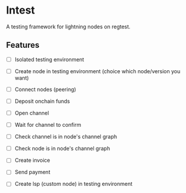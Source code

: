 # lntest
A testing framework for lightning nodes on regtest.

## Features
- [ ] Isolated testing environment
- [ ] Create node in testing environment (choice which node/version you want)
- [ ] Connect nodes (peering)
- [ ] Deposit onchain funds
- [ ] Open channel
- [ ] Wait for channel to confirm
- [ ] Check channel is in node's channel graph
- [ ] Check node is in node's channel graph
- [ ] Create invoice
- [ ] Send payment
- [ ] Create lsp (custom node) in testing environment

